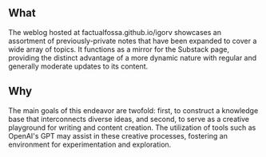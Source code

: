 ## What

The weblog hosted at factualfossa.github.io/igorv showcases an assortment of previously-private notes that have been expanded to cover a wide array of topics. It functions as a mirror for the Substack page, providing the distinct advantage of a more dynamic nature with regular and generally moderate updates to its content.

## Why

The main goals of this endeavor are twofold: first, to construct a knowledge base that interconnects diverse ideas, and second, to serve as a creative playground for writing and content creation. The utilization of tools such as OpenAI's GPT may assist in these creative processes, fostering an environment for experimentation and exploration.
